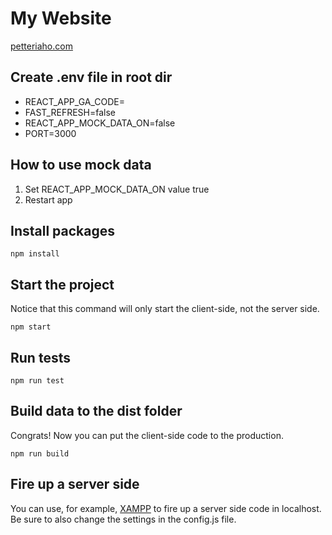 # My Website

[petteriaho.com](https://petteriaho.com/)

## Create .env file in root dir

- REACT_APP_GA_CODE=
- FAST_REFRESH=false
- REACT_APP_MOCK_DATA_ON=false
- PORT=3000

## How to use mock data

1. Set REACT_APP_MOCK_DATA_ON value true
2. Restart app
      
## Install packages

    npm install
    
## Start the project

Notice that this command will only start the client-side, not the server side.

    npm start
    
## Run tests

    npm run test
    
## Build data to the dist folder

Congrats! Now you can put the client-side code to the production.

    npm run build
    
## Fire up a server side

You can use, for example, [XAMPP](https://www.apachefriends.org/index.html) to fire up a server side code in localhost. Be sure to also change the settings in the config.js file.
    
##

